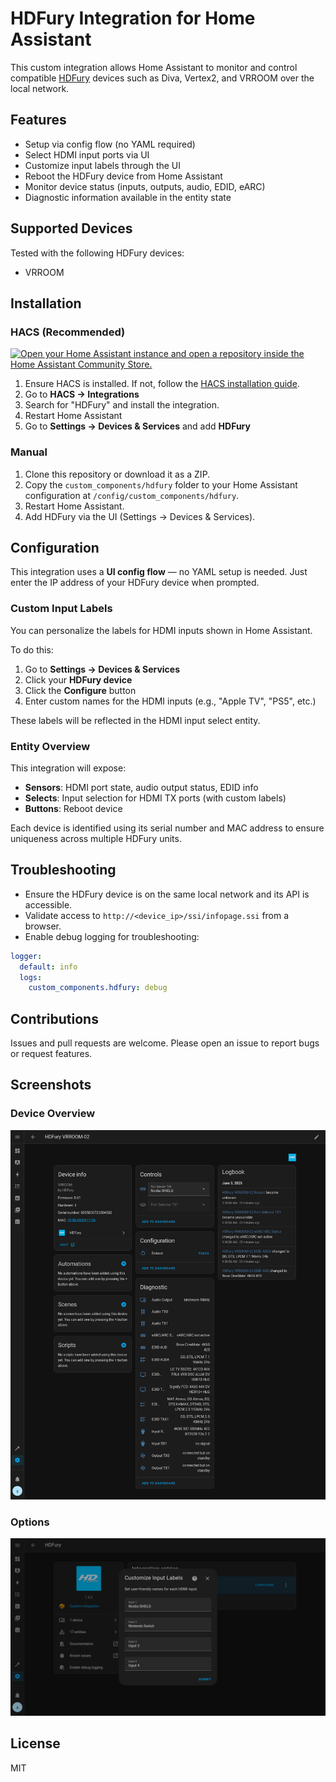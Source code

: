 # HDFury Integration for Home Assistant

This custom integration allows Home Assistant to monitor and control compatible [HDFury](https://www.hdfury.com/) devices such as Diva, Vertex2, and VRROOM over the local network.

## Features

* Setup via config flow (no YAML required)
* Select HDMI input ports via UI
* Customize input labels through the UI
* Reboot the HDFury device from Home Assistant
* Monitor device status (inputs, outputs, audio, EDID, eARC)
* Diagnostic information available in the entity state

## Supported Devices

Tested with the following HDFury devices:

* VRROOM

## Installation

### HACS (Recommended)

[![Open your Home Assistant instance and open a repository inside the Home Assistant Community Store.](https://my.home-assistant.io/badges/hacs_repository.svg)](https://my.home-assistant.io/redirect/hacs_repository/?owner=glenndehaan&repository=homeassistant-hdfury)

1. Ensure HACS is installed. If not, follow the [HACS installation guide](https://hacs.xyz/docs/use/download/download/).
2. Go to **HACS → Integrations**
3. Search for "HDFury" and install the integration.
4. Restart Home Assistant
5. Go to **Settings → Devices & Services** and add **HDFury**

### Manual

1. Clone this repository or download it as a ZIP.
2. Copy the `custom_components/hdfury` folder to your Home Assistant configuration at `/config/custom_components/hdfury`.
3. Restart Home Assistant.
4. Add HDFury via the UI (Settings → Devices & Services).

## Configuration

This integration uses a **UI config flow** — no YAML setup is needed.
Just enter the IP address of your HDFury device when prompted.

### Custom Input Labels

You can personalize the labels for HDMI inputs shown in Home Assistant.

To do this:
1. Go to **Settings → Devices & Services**
2. Click your **HDFury device**
3. Click the **Configure** button
4. Enter custom names for the HDMI inputs (e.g., "Apple TV", "PS5", etc.)

These labels will be reflected in the HDMI input select entity.

### Entity Overview

This integration will expose:

* **Sensors**: HDMI port state, audio output status, EDID info
* **Selects**: Input selection for HDMI TX ports (with custom labels)
* **Buttons**: Reboot device

Each device is identified using its serial number and MAC address to ensure uniqueness across multiple HDFury units.

## Troubleshooting

* Ensure the HDFury device is on the same local network and its API is accessible.
* Validate access to `http://<device_ip>/ssi/infopage.ssi` from a browser.
* Enable debug logging for troubleshooting:

```yaml
logger:
  default: info
  logs:
    custom_components.hdfury: debug
```

## Contributions

Issues and pull requests are welcome. Please open an issue to report bugs or request features.

## Screenshots

### Device Overview

![Device Overview](screenshots/device_overview.png)

### Options

![Options](screenshots/options.png)

## License

MIT
